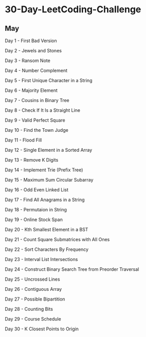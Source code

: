# 30-Day-LeetCoding-Challenge

## May

Day 1 - First Bad Version

Day 2 - Jewels and Stones

Day 3 - Ransom Note

Day 4 - Number Complement

Day 5 - First Unique Character in a String

Day 6 - Majority Element

Day 7 - Cousins in Binary Tree

Day 8 - Check If It Is a Straight Line

Day 9 - Valid Perfect Square

Day 10 - Find the Town Judge

Day 11 - Flood Fill

Day 12 - Single Element in a Sorted Array

Day 13 - Remove K Digits

Day 14 - Implement Trie (Prefix Tree)

Day 15 - Maximum Sum Circular Subarray

Day 16 - Odd Even Linked List

Day 17 - Find All Anagrams in a String

Day 18 - Permutaion in String

Day 19 - Online Stock Span

Day 20 - Kth Smallest Element in a BST

Day 21 - Count Square Submatrices with All Ones

Day 22 - Sort Characters By Frequency

Day 23 - Interval List Intersections

Day 24 - Construct Binary Search Tree from Preorder Traversal

Day 25 - Uncrossed Lines

Day 26 - Contiguous Array

Day 27 - Possible Bipartition

Day 28 - Counting Bits

Day 29 - Course Schedule

Day 30 - K Closest Points to Origin

